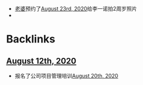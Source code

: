 - [老婆](<老婆.md>)预约了[August 23rd, 2020](<August 23rd, 2020.md>)给李一诺拍2周岁照片
- 

# Backlinks
## [August 12th, 2020](<August 12th, 2020.md>)
- 报名了公司项目管理培训[August 20th, 2020](<August 20th, 2020.md>)

